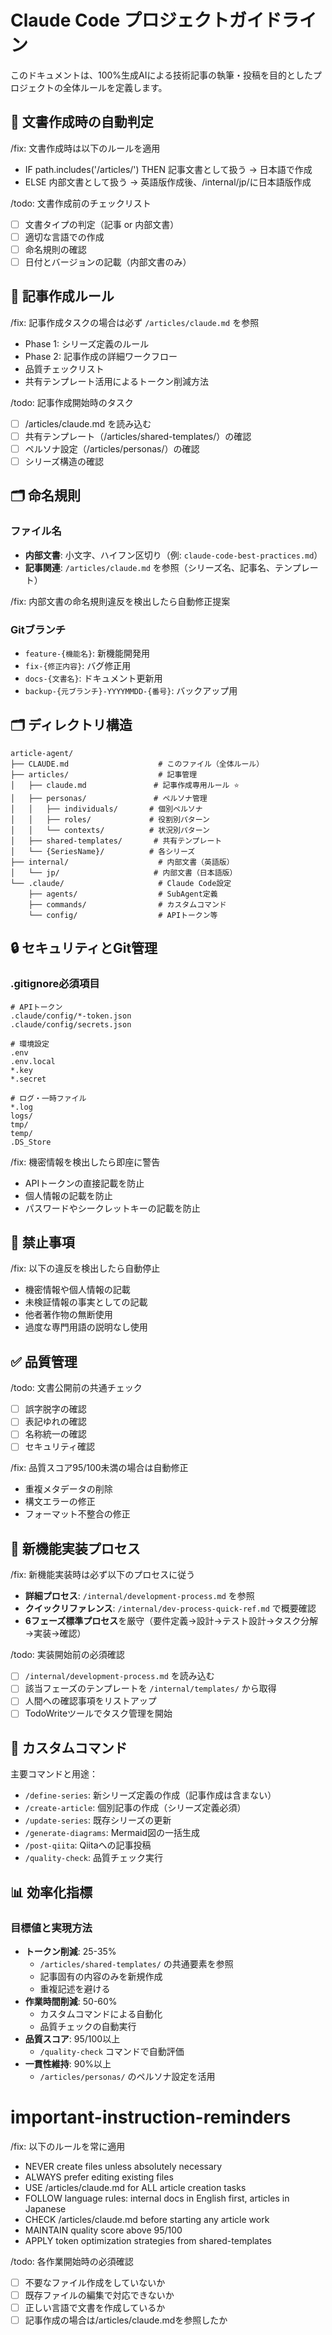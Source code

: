 # Claude Code プロジェクトガイドライン

このドキュメントは、100%生成AIによる技術記事の執筆・投稿を目的としたプロジェクトの全体ルールを定義します。

## 📝 文書作成時の自動判定

/fix: 文書作成時は以下のルールを適用
- IF path.includes('/articles/') THEN 記事文書として扱う → 日本語で作成
- ELSE 内部文書として扱う → 英語版作成後、/internal/jp/に日本語版作成

/todo: 文書作成前のチェックリスト
- [ ] 文書タイプの判定（記事 or 内部文書）
- [ ] 適切な言語での作成
- [ ] 命名規則の確認
- [ ] 日付とバージョンの記載（内部文書のみ）

## 📖 記事作成ルール

/fix: 記事作成タスクの場合は必ず `/articles/claude.md` を参照
- Phase 1: シリーズ定義のルール
- Phase 2: 記事作成の詳細ワークフロー
- 品質チェックリスト
- 共有テンプレート活用によるトークン削減方法

/todo: 記事作成開始時のタスク
- [ ] /articles/claude.md を読み込む
- [ ] 共有テンプレート（/articles/shared-templates/）の確認
- [ ] ペルソナ設定（/articles/personas/）の確認
- [ ] シリーズ構造の確認

## 🗂 命名規則

### ファイル名
- **内部文書**: 小文字、ハイフン区切り（例: `claude-code-best-practices.md`）
- **記事関連**: `/articles/claude.md` を参照（シリーズ名、記事名、テンプレート）

/fix: 内部文書の命名規則違反を検出したら自動修正提案

### Gitブランチ
- `feature-{機能名}`: 新機能開発用
- `fix-{修正内容}`: バグ修正用
- `docs-{文書名}`: ドキュメント更新用
- `backup-{元ブランチ}-YYYYMMDD-{番号}`: バックアップ用

## 🗂 ディレクトリ構造

```
article-agent/
├── CLAUDE.md                    # このファイル（全体ルール）
├── articles/                    # 記事管理
│   ├── claude.md               # 記事作成専用ルール ⭐
│   ├── personas/               # ペルソナ管理
│   │   ├── individuals/       # 個別ペルソナ
│   │   ├── roles/             # 役割別パターン
│   │   └── contexts/          # 状況別パターン
│   ├── shared-templates/       # 共有テンプレート
│   └── {SeriesName}/          # 各シリーズ
├── internal/                    # 内部文書（英語版）
│   └── jp/                     # 内部文書（日本語版）
└── .claude/                     # Claude Code設定
    ├── agents/                  # SubAgent定義
    ├── commands/                # カスタムコマンド
    └── config/                  # APIトークン等
```

## 🔒 セキュリティとGit管理

### .gitignore必須項目
```gitignore
# APIトークン
.claude/config/*-token.json
.claude/config/secrets.json

# 環境設定
.env
.env.local
*.key
*.secret

# ログ・一時ファイル
*.log
logs/
tmp/
temp/
.DS_Store
```

/fix: 機密情報を検出したら即座に警告
- APIトークンの直接記載を防止
- 個人情報の記載を防止
- パスワードやシークレットキーの記載を防止

## 🚫 禁止事項

/fix: 以下の違反を検出したら自動停止
- 機密情報や個人情報の記載
- 未検証情報の事実としての記載
- 他者著作物の無断使用
- 過度な専門用語の説明なし使用

## ✅ 品質管理

/todo: 文書公開前の共通チェック
- [ ] 誤字脱字の確認
- [ ] 表記ゆれの確認
- [ ] 名称統一の確認
- [ ] セキュリティ確認

/fix: 品質スコア95/100未満の場合は自動修正
- 重複メタデータの削除
- 構文エラーの修正
- フォーマット不整合の修正

## 🔧 新機能実装プロセス

/fix: 新機能実装時は必ず以下のプロセスに従う
- **詳細プロセス**: `/internal/development-process.md` を参照
- **クイックリファレンス**: `/internal/dev-process-quick-ref.md` で概要確認
- **6フェーズ標準プロセス**を厳守（要件定義→設計→テスト設計→タスク分解→実装→確認）

/todo: 実装開始前の必須確認
- [ ] `/internal/development-process.md` を読み込む
- [ ] 該当フェーズのテンプレートを `/internal/templates/` から取得
- [ ] 人間への確認事項をリストアップ
- [ ] TodoWriteツールでタスク管理を開始

## 🤖 カスタムコマンド

主要コマンドと用途：
- `/define-series`: 新シリーズ定義の作成（記事作成は含まない）
- `/create-article`: 個別記事の作成（シリーズ定義必須）
- `/update-series`: 既存シリーズの更新
- `/generate-diagrams`: Mermaid図の一括生成
- `/post-qiita`: Qiitaへの記事投稿
- `/quality-check`: 品質チェック実行

## 📊 効率化指標

### 目標値と実現方法
- **トークン削減**: 25-35%
  - `/articles/shared-templates/` の共通要素を参照
  - 記事固有の内容のみを新規作成
  - 重複記述を避ける
- **作業時間削減**: 50-60%
  - カスタムコマンドによる自動化
  - 品質チェックの自動実行
- **品質スコア**: 95/100以上
  - `/quality-check` コマンドで自動評価
- **一貫性維持**: 90%以上
  - `/articles/personas/` のペルソナ設定を活用

# important-instruction-reminders

/fix: 以下のルールを常に適用
- NEVER create files unless absolutely necessary
- ALWAYS prefer editing existing files
- USE /articles/claude.md for ALL article creation tasks
- FOLLOW language rules: internal docs in English first, articles in Japanese
- CHECK /articles/claude.md before starting any article work
- MAINTAIN quality score above 95/100
- APPLY token optimization strategies from shared-templates

/todo: 各作業開始時の必須確認
- [ ] 不要なファイル作成をしていないか
- [ ] 既存ファイルの編集で対応できないか
- [ ] 正しい言語で文書を作成しているか
- [ ] 記事作成の場合は/articles/claude.mdを参照したか